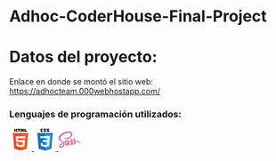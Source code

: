 # Adhoc-CoderHouse-Final-Project
<h1><strong>Datos del proyecto:</strong></h1>
<p>Enlace en donde se montó el sitio web: <a href="https://adhocteam.000webhostapp.com/" target="_blank">https://adhocteam.000webhostapp.com/</a></p>

<h3 align="left">Lenguajes de programación utilizados:</h3>
<p align="left"> 
<a href="https://www.w3.org/html/" target="_blank" rel="noreferrer"> <img src="https://raw.githubusercontent.com/devicons/devicon/master/icons/html5/html5-original-wordmark.svg" alt="html5" width="40" height="40" /> </a> <a href="https://www.w3schools.com/css/" target="_blank" rel="noreferrer"> <img src="https://raw.githubusercontent.com/devicons/devicon/master/icons/css3/css3-original-wordmark.svg" alt="css3" width="40" height="40" /> </a> <a href="https://sass-lang.com" target="_blank" rel="noreferrer"> <img src="https://raw.githubusercontent.com/devicons/devicon/master/icons/sass/sass-original.svg" alt="sass" width="40" height="40" /> </a>
